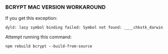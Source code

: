 ### BCRYPT MAC VERSION WORKAROUND

If you get this exception: 

`dyld: lazy symbol binding failed: Symbol not found: ____chkstk_darwin`

Attempt running this command:

`npm rebuild bcrypt --build-from-source`